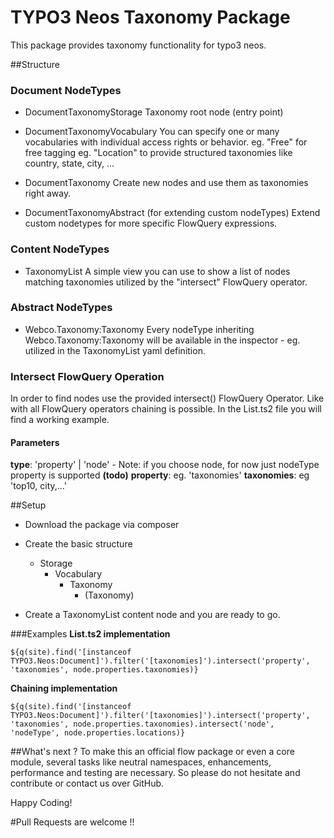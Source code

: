 TYPO3 Neos Taxonomy Package
=========================================================

This package provides taxonomy functionality for typo3 neos.

##Structure
### Document NodeTypes
* DocumentTaxonomyStorage
    Taxonomy root node (entry point)
    
* DocumentTaxonomyVocabulary
    You can specify one or many vocabularies with individual access rights or behavior.
    eg. "Free" for free tagging
    eg. "Location" to provide structured taxonomies like country, state, city, ...
    
* DocumentTaxonomy
    Create new nodes and use them as taxonomies right away. 
    
* DocumentTaxonomyAbstract (for extending custom nodeTypes)
    Extend custom nodetypes for more specific FlowQuery expressions.

### Content NodeTypes
* TaxonomyList
    A simple view you can use to show a list of nodes matching taxonomies utilized by the "intersect" FlowQuery operator.  

### Abstract NodeTypes
* Webco.Taxonomy:Taxonomy
    Every nodeType inheriting Webco.Taxonomy:Taxonomy will be available in the inspector - eg. utilized in the TaxonomyList yaml definition.
     
### Intersect FlowQuery Operation
In order to find nodes use the provided intersect() FlowQuery Operator. Like with all FlowQuery operators chaining is possible. In the List.ts2 file you will find a working example.

#### Parameters
**type**: 'property' | 'node' - Note: if you choose node, for now just nodeType property is supported **(todo)**
**property**: eg. 'taxonomies'
**taxonomies**: eg 'top10, city,...' 

##Setup
* Download the package via composer
* Create the basic structure
    * Storage
        * Vocabulary
            * Taxonomy
                * (Taxonomy)
                
* Create a TaxonomyList content node and you are ready to go.

###Examples
**List.ts2 implementation**
```
${q(site).find('[instanceof TYPO3.Neos:Document]').filter('[taxonomies]').intersect('property', 'taxonomies', node.properties.taxonomies)}
```
**Chaining implementation**
```
${q(site).find('[instanceof TYPO3.Neos:Document]').filter('[taxonomies]').intersect('property', 'taxonomies', node.properties.taxonomies).intersect('node', 'nodeType', node.properties.locations)}
```

##What's next ?
To make this an official flow package or even a core module, several tasks like neutral namespaces, enhancements, performance and testing are necessary. So please do not hesitate and contribute or contact us over GitHub.  


Happy Coding!

#Pull Requests are welcome !!